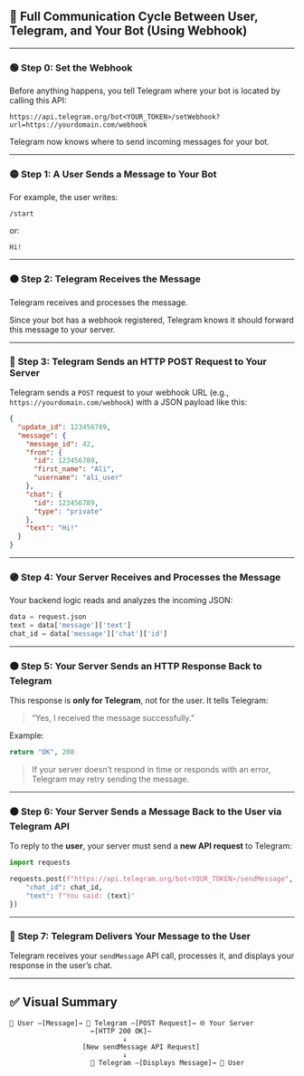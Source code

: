 ## 🔄 Full Communication Cycle Between User, Telegram, and Your Bot (Using Webhook)

---

### 🟢 **Step 0: Set the Webhook**

Before anything happens, you tell Telegram where your bot is located by calling this API:

```
https://api.telegram.org/bot<YOUR_TOKEN>/setWebhook?url=https://yourdomain.com/webhook
```

Telegram now knows where to send incoming messages for your bot.

---

### 🟡 **Step 1: A User Sends a Message to Your Bot**

For example, the user writes:

```
/start
```

or:

```
Hi!
```

---

### 🟠 **Step 2: Telegram Receives the Message**

Telegram receives and processes the message.

Since your bot has a webhook registered, Telegram knows it should forward this message to your server.

---

### 🔵 **Step 3: Telegram Sends an HTTP POST Request to Your Server**

Telegram sends a `POST` request to your webhook URL (e.g., `https://yourdomain.com/webhook`) with a JSON payload like this:

```json
{
  "update_id": 123456789,
  "message": {
    "message_id": 42,
    "from": {
      "id": 123456789,
      "first_name": "Ali",
      "username": "ali_user"
    },
    "chat": {
      "id": 123456789,
      "type": "private"
    },
    "text": "Hi!"
  }
}
```

---

### 🟣 **Step 4: Your Server Receives and Processes the Message**

Your backend logic reads and analyzes the incoming JSON:

```python
data = request.json
text = data['message']['text']
chat_id = data['message']['chat']['id']
```

---

### 🟤 **Step 5: Your Server Sends an HTTP Response Back to Telegram**

This response is **only for Telegram**, not for the user. It tells Telegram:

> “Yes, I received the message successfully.”

Example:

```python
return "OK", 200
```

> If your server doesn’t respond in time or responds with an error, Telegram may retry sending the message.

---

### ⚫ **Step 6: Your Server Sends a Message Back to the User via Telegram API**

To reply to the **user**, your server must send a **new API request** to Telegram:

```python
import requests

requests.post(f"https://api.telegram.org/bot<YOUR_TOKEN>/sendMessage", json={
    "chat_id": chat_id,
    "text": f"You said: {text}"
})
```

---

### 🔴 **Step 7: Telegram Delivers Your Message to the User**

Telegram receives your `sendMessage` API call, processes it, and displays your response in the user’s chat.

---

## ✅ Visual Summary

```
👤 User —[Message]→ 📲 Telegram —[POST Request]→ 🌐 Your Server
                    ←[HTTP 200 OK]—
                            ↓
                  [New sendMessage API Request]
                            ↓
                    📲 Telegram —[Displays Message]→ 👤 User
```
